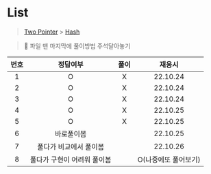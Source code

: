 # List

> [Two Pointer](../../../theory/twoPointer.md) > [Hash](../../../theory/hash.md)

> 📌 파일 맨 마지막에 풀이방법 주석달아놓기

| 번호 |          정답여부           | 풀이 |        재응시        |
| :--: | :-------------------------: | :--: | :------------------: |
|  1   |              O              |  X   |       22.10.24       |
|  2   |              O              |  X   |       22.10.24       |
|  3   |              O              |  X   |       22.10.24       |
|  4   |              O              |  X   |       22.10.25       |
|  5   |              O              |  X   |       22.10.25       |
|  6   |         바로풀이봄          |      |       22.10.25       |
|  7   |   풀다가 비교에서 풀이봄    |      |       22.10.26       |
|  8   | 풀다가 구현이 어려워 풀이봄 |      | O(나중에또 풀어보기) |
